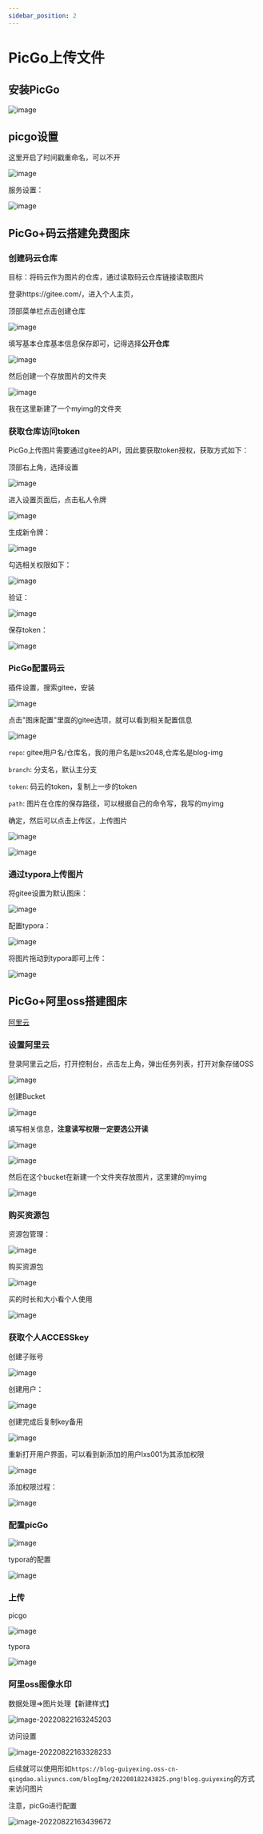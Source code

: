 ```yaml
---
sidebar_position: 2
---
```


# PicGo上传文件

## 安装PicGo

![image](https://blog-guiyexing.oss-cn-qingdao.aliyuncs.com/blogImg/202208180027438.png!blog.guiyexing)

## picgo设置

这里开启了时间戳重命名，可以不开

![image](https://blog-guiyexing.oss-cn-qingdao.aliyuncs.com/blogImg/202208180027908.png!blog.guiyexing)

服务设置：

![image](https://blog-guiyexing.oss-cn-qingdao.aliyuncs.com/blogImg/202208180027909.png!blog.guiyexing)

## PicGo+码云搭建免费图床

### 创建码云仓库

目标：将码云作为图片的仓库，通过读取码云仓库链接读取图片

登录https://gitee.com/，进入个人主页，

顶部菜单栏点击创建仓库

![image](https://blog-guiyexing.oss-cn-qingdao.aliyuncs.com/blogImg/202208180027439.png!blog.guiyexing)

填写基本仓库基本信息保存即可，记得选择**公开仓库**

![image](https://blog-guiyexing.oss-cn-qingdao.aliyuncs.com/blogImg/202208180027444.png!blog.guiyexing)

然后创建一个存放图片的文件夹

![image](https://blog-guiyexing.oss-cn-qingdao.aliyuncs.com/blogImg/202208180027444.png!blog.guiyexing)

我在这里新建了一个myimg的文件夹

### 获取仓库访问token

PicGo上传图片需要通过gitee的API，因此要获取token授权，获取方式如下：

顶部右上角，选择设置

![image](https://blog-guiyexing.oss-cn-qingdao.aliyuncs.com/blogImg/202208180027446.png!blog.guiyexing)

进入设置页面后，点击私人令牌

![image](https://blog-guiyexing.oss-cn-qingdao.aliyuncs.com/blogImg/202208180027445.png!blog.guiyexing)

生成新令牌：

![image](https://blog-guiyexing.oss-cn-qingdao.aliyuncs.com/blogImg/202208180027891.png!blog.guiyexing)

勾选相关权限如下：

![image](https://blog-guiyexing.oss-cn-qingdao.aliyuncs.com/blogImg/202208180027893.png!blog.guiyexing)

验证：

![image](https://blog-guiyexing.oss-cn-qingdao.aliyuncs.com/blogImg/202208180027896.png!blog.guiyexing)

保存token：

![image](https://blog-guiyexing.oss-cn-qingdao.aliyuncs.com/blogImg/202208180027892.png!blog.guiyexing)

### PicGo配置码云

插件设置，搜索gitee，安装

![image](https://blog-guiyexing.oss-cn-qingdao.aliyuncs.com/blogImg/202208180027342.png!blog.guiyexing)

点击"图床配置"里面的gitee选项，就可以看到相关配置信息

![image](https://blog-guiyexing.oss-cn-qingdao.aliyuncs.com/blogImg/202208180027359.png!blog.guiyexing)

`repo`: gitee用户名/仓库名，我的用户名是lxs2048,仓库名是blog-img

`branch`: 分支名，默认主分支

`token`: 码云的token，复制上一步的token

`path`: 图片在仓库的保存路径，可以根据自己的命令写，我写的myimg

确定，然后可以点击上传区，上传图片

![image](https://blog-guiyexing.oss-cn-qingdao.aliyuncs.com/blogImg/202208180027364.png!blog.guiyexing)

![image](https://blog-guiyexing.oss-cn-qingdao.aliyuncs.com/blogImg/202208180027390.gif)

### 通过typora上传图片

将gitee设置为默认图床：

![image](https://blog-guiyexing.oss-cn-qingdao.aliyuncs.com/blogImg/202208180027373.png!blog.guiyexing)

配置typora：

![image](https://blog-guiyexing.oss-cn-qingdao.aliyuncs.com/blogImg/202208180027381.png!blog.guiyexing)

将图片拖动到typora即可上传：

![image](https://blog-guiyexing.oss-cn-qingdao.aliyuncs.com/blogImg/202208180027030.gif)

## PicGo+阿里oss搭建图床

[阿里云](https://www.aliyun.com)

### 设置阿里云

登录阿里云之后，打开控制台，点击左上角，弹出任务列表，打开对象存储OSS

![image](https://blog-guiyexing.oss-cn-qingdao.aliyuncs.com/blogImg/202208180027997.png!blog.guiyexing)

创建Bucket

![image](https://blog-guiyexing.oss-cn-qingdao.aliyuncs.com/blogImg/202208180027999.png!blog.guiyexing)

填写相关信息，**注意读写权限一定要选公开读**

![image](https://blog-guiyexing.oss-cn-qingdao.aliyuncs.com/blogImg/202208180027016.png!blog.guiyexing)

![image](https://blog-guiyexing.oss-cn-qingdao.aliyuncs.com/blogImg/202208180027014.png!blog.guiyexing)

然后在这个bucket在新建一个文件夹存放图片，这里建的myimg

![image](https://blog-guiyexing.oss-cn-qingdao.aliyuncs.com/blogImg/202208180027223.png!blog.guiyexing)

### 购买资源包

资源包管理：

![image](https://blog-guiyexing.oss-cn-qingdao.aliyuncs.com/blogImg/202208180027604.png!blog.guiyexing)

购买资源包

![image](https://blog-guiyexing.oss-cn-qingdao.aliyuncs.com/blogImg/202208180027610.png!blog.guiyexing)

买的时长和大小看个人使用

![image](https://blog-guiyexing.oss-cn-qingdao.aliyuncs.com/blogImg/202208180027613.png!blog.guiyexing)

### 获取个人ACCESSkey

创建子账号

![image](https://blog-guiyexing.oss-cn-qingdao.aliyuncs.com/blogImg/202208180027625.png!blog.guiyexing)

创建用户：

![image](https://blog-guiyexing.oss-cn-qingdao.aliyuncs.com/blogImg/202208180027960.png!blog.guiyexing)

创建完成后复制key备用

![image](https://blog-guiyexing.oss-cn-qingdao.aliyuncs.com/blogImg/202208180027962.png!blog.guiyexing)

重新打开用户界面，可以看到新添加的用户lxs001为其添加权限

![image](https://blog-guiyexing.oss-cn-qingdao.aliyuncs.com/blogImg/202208180027506.png!blog.guiyexing)

添加权限过程：

![image](https://blog-guiyexing.oss-cn-qingdao.aliyuncs.com/blogImg/202208180027511.png!blog.guiyexing)

### 配置picGo

![image](https://blog-guiyexing.oss-cn-qingdao.aliyuncs.com/blogImg/202208180027598.png!blog.guiyexing)

typora的配置

![image](https://blog-guiyexing.oss-cn-qingdao.aliyuncs.com/blogImg/202208180027830.png!blog.guiyexing)

### 上传

picgo

![image](https://blog-guiyexing.oss-cn-qingdao.aliyuncs.com/blogImg/202208180027982.gif)

typora

![image](https://blog-guiyexing.oss-cn-qingdao.aliyuncs.com/blogImg/202208180033100.gif)

### 阿里oss图像水印

数据处理=>图片处理【新建样式】

![image-20220822163245203](https://blog-guiyexing.oss-cn-qingdao.aliyuncs.com/blogImg/202208221632325.png!blog.guiyexing)

访问设置

![image-20220822163328233](https://blog-guiyexing.oss-cn-qingdao.aliyuncs.com/blogImg/202208221633316.png!blog.guiyexing)

后续就可以使用形如`https://blog-guiyexing.oss-cn-qingdao.aliyuncs.com/blogImg/202208182243825.png!blog.guiyexing`的方式来访问图片

注意，picGo进行配置

![image-20220822163439672](https://blog-guiyexing.oss-cn-qingdao.aliyuncs.com/blogImg/202208221634728.png!blog.guiyexing)